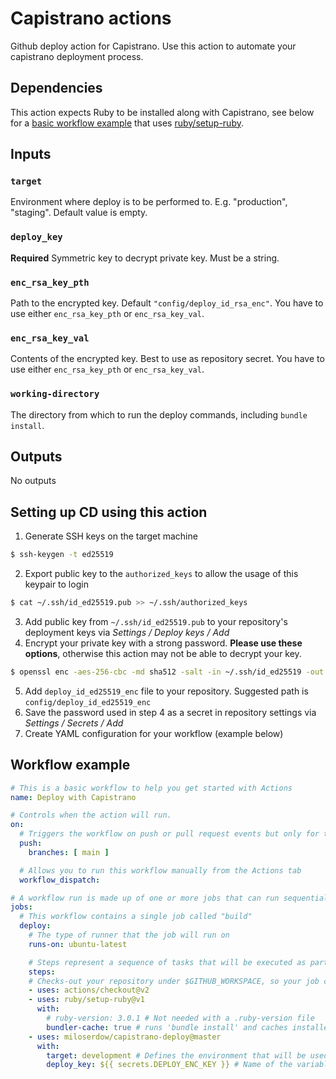 # Capistrano actions
Github deploy action for Capistrano. Use this action to automate your capistrano deployment process.

## Dependencies
This action expects Ruby to be installed along with Capistrano, see below for a [basic workflow example](#workflow-example) that uses [ruby/setup-ruby](https://github.com/ruby/setup-ruby).

## Inputs
### `target`
Environment where deploy is to be performed to. E.g. "production", "staging". Default value is empty.

### `deploy_key`
**Required** Symmetric key to decrypt private 
key. Must be a string.

### `enc_rsa_key_pth`
Path to the encrypted key. Default `"config/deploy_id_rsa_enc"`. You have to use either `enc_rsa_key_pth` or `enc_rsa_key_val`.

### `enc_rsa_key_val`
Contents of the encrypted key. Best to use as repository secret. You have to use either `enc_rsa_key_pth` or `enc_rsa_key_val`.

### `working-directory`
The directory from which to run the deploy commands, including `bundle install`.

## Outputs
No outputs

## Setting up CD using this action
1. Generate SSH keys on the target machine
```bash
$ ssh-keygen -t ed25519
```
2. Export public key to the `authorized_keys` to allow the usage of this keypair to login
```bash
$ cat ~/.ssh/id_ed25519.pub >> ~/.ssh/authorized_keys
```
3. Add public key from `~/.ssh/id_ed25519.pub` to your repository's deployment keys via *Settings / Deploy keys / Add*
4. Encrypt your private key with a strong password. **Please use these options**, otherwise this action may not be able to decrypt your key.
```bash
$ openssl enc -aes-256-cbc -md sha512 -salt -in ~/.ssh/id_ed25519 -out deploy_id_ed25519_enc -k "PASSWORD" -a -pbkdf2
```
5. Add `deploy_id_ed25519_enc` file to your repository. Suggested path is `config/deploy_id_ed25519_enc`
6. Save the password used in step 4 as a secret in repository settings via *Settings / Secrets / Add*
7. Create YAML configuration for your workflow (example below)

## Workflow example
```yaml
# This is a basic workflow to help you get started with Actions
name: Deploy with Capistrano

# Controls when the action will run. 
on:
  # Triggers the workflow on push or pull request events but only for the main branch
  push:
    branches: [ main ]

  # Allows you to run this workflow manually from the Actions tab
  workflow_dispatch:

# A workflow run is made up of one or more jobs that can run sequentially or in parallel
jobs:
  # This workflow contains a single job called "build"
  deploy:
    # The type of runner that the job will run on
    runs-on: ubuntu-latest

    # Steps represent a sequence of tasks that will be executed as part of the job
    steps:
    # Checks-out your repository under $GITHUB_WORKSPACE, so your job can access it
    - uses: actions/checkout@v2
    - uses: ruby/setup-ruby@v1
      with:
        # ruby-version: 3.0.1 # Not needed with a .ruby-version file
        bundler-cache: true # runs 'bundle install' and caches installed gems automatically
    - uses: miloserdow/capistrano-deploy@master
      with:
        target: development # Defines the environment that will be used for the deployment
        deploy_key: ${{ secrets.DEPLOY_ENC_KEY }} # Name of the variable configured in Settings/Secrets of your github project
```
